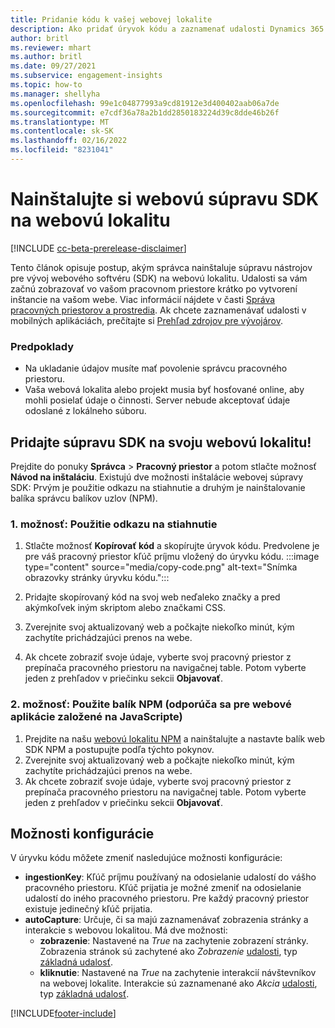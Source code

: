 ```yaml
---
title: Pridanie kódu k vašej webovej lokalite
description: Ako pridať úryvok kódu a zaznamenať udalosti Dynamics 365 Customer Insights na vašej webovej lokalite.
author: britl
ms.reviewer: mhart
ms.author: britl
ms.date: 09/27/2021
ms.subservice: engagement-insights
ms.topic: how-to
ms.manager: shellyha
ms.openlocfilehash: 99e1c04877993a9cd81912e3d400402aab06a7de
ms.sourcegitcommit: e7cdf36a78a2b1dd2850183224d39c8dde46b26f
ms.translationtype: MT
ms.contentlocale: sk-SK
ms.lasthandoff: 02/16/2022
ms.locfileid: "8231041"
---
```

# <a name="install-the-web-sdk-on-a-website"></a>Nainštalujte si webovú súpravu SDK na webovú lokalitu

[!INCLUDE [cc-beta-prerelease-disclaimer](includes/cc-beta-prerelease-disclaimer.md)]

Tento článok opisuje postup, akým správca nainštaluje súpravu nástrojov pre vývoj webového softvéru (SDK) na webovú lokalitu. Udalosti sa vám začnú zobrazovať vo vašom pracovnom priestore krátko po vytvorení inštancie na vašom webe. Viac informácií nájdete v časti [Správa pracovných priestorov a prostredia](manage-environments-workspaces.md). Ak chcete zaznamenávať udalosti v mobilných aplikáciách, prečítajte si [Prehľad zdrojov pre vývojárov](developer-resources.md).


### <a name="prerequisites"></a>Predpoklady

* Na ukladanie údajov musíte mať povolenie správcu pracovného priestoru.
* Vaša webová lokalita alebo projekt musia byť hosťované online, aby mohli posielať údaje o činnosti. Server nebude akceptovať údaje odoslané z lokálneho súboru.


## <a name="add-web-sdk-to-your-website"></a>Pridajte súpravu SDK na svoju webovú lokalitu!

Prejdite do ponuky **Správca** > **Pracovný priestor** a potom stlačte možnosť **Návod na inštaláciu**. Existujú dve možnosti inštalácie webovej súpravy SDK: Prvým je použitie odkazu na stiahnutie a druhým je nainštalovanie balíka správcu balíkov uzlov (NPM).

### <a name="option-1-using-the-download-link"></a>1. možnosť: Použitie odkazu na stiahnutie

1. Stlačte možnosť **Kopírovať kód** a skopírujte úryvok kódu. Predvolene je pre váš pracovný priestor kľúč príjmu vložený do úryvku kódu.
  :::image type="content" source="media/copy-code.png" alt-text="Snímka obrazovky stránky úryvku kódu.":::

1. Pridajte skopírovaný kód na svoj web neďaleko <head> značky a pred akýmkoľvek iným skriptom alebo značkami CSS.
1. Zverejnite svoj aktualizovaný web a počkajte niekoľko minút, kým zachytíte prichádzajúci prenos na webe.
1. Ak chcete zobraziť svoje údaje, vyberte svoj pracovný priestor z prepínača pracovného priestoru na navigačnej table. Potom vyberte jeden z prehľadov v priečinku sekcii **Objavovať**.

### <a name="option-2-using-the-npm-package-recommended-for-javascript-based-web-apps"></a>2. možnosť: Použite balík NPM (odporúča sa pre webové aplikácie založené na JavaScripte)

1. Prejdite na našu [webovú lokalitu NPM](https://www.npmjs.com/package/engagementinsights-web) a nainštalujte a nastavte balík web SDK NPM a postupujte podľa týchto pokynov.
1. Zverejnite svoj aktualizovaný web a počkajte niekoľko minút, kým zachytíte prichádzajúci prenos na webe.
1. Ak chcete zobraziť svoje údaje, vyberte svoj pracovný priestor z prepínača pracovného priestoru na navigačnej table. Potom vyberte jeden z prehľadov v priečinku sekcii **Objavovať**.

## <a name="configuration-options"></a>Možnosti konfigurácie

V úryvku kódu môžete zmeniť nasledujúce možnosti konfigurácie:

- **ingestionKey**: Kľúč príjmu používaný na odosielanie udalostí do vášho pracovného priestoru. Kľúč prijatia je možné zmeniť na odosielanie udalostí do iného pracovného priestoru. Pre každý pracovný priestor existuje jedinečný kľúč prijatia.
- **autoCapture**: Určuje, či sa majú zaznamenávať zobrazenia stránky a interakcie s webovou lokalitou. Má dve možnosti:
    - **zobrazenie**: Nastavené na *True* na zachytenie zobrazení stránky. Zobrazenia stránok sú zachytené ako *Zobrazenie* [udalosti](glossary.md#event), typ [základná udalosť](glossary.md#base-event).
    - **kliknutie**: Nastavené na *True* na zachytenie interakcií návštevníkov na webovej lokalite. Interakcie sú zaznamenané ako *Akcia* [udalosti](glossary.md#event), typ [základná udalosť](glossary.md#base-event).

[!INCLUDE[footer-include](../includes/footer-banner.md)]
